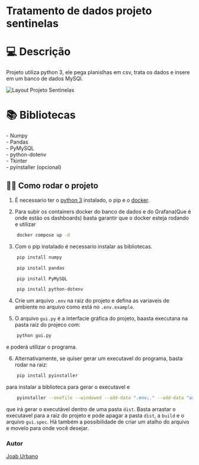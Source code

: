# Tratamento de dados projeto sentinelas
<h1 id="usage" > 💻 Descrição </h1>

Projeto utiliza python 3, ele pega planislhas em csv, trata os dados e insere em um banco  de dados MySQl.

![Layout Projeto Sentinelas](https://github.com/user-attachments/assets/17e412be-f71b-4bf5-89f5-8894759141f3)


<h1 id="usage" > 📚 Bibliotecas </h1>
- Numpy<br>
- Pandas<br>
- PyMySQL<br>
- python-dotenv<br>
- Tkinter<br>
- pyinstaller (opcional)<br>

<h2>👨‍💻 Como rodar o projeto</h2>

1. É necessario ter o <a href="https://www.python.org/">python 3</a> instalado, o pip e o <a href="https://www.docker.com/">docker</a>.

2. Para subir os containers docker do banco de dados e do Grafana(Que é onde estão os dashboards) basta garantir que o docker esteja rodando e utilizar
```sh
    docker compose up -d
```

3. Com o pip instalado é necessario instalar as bibliotecas.
```sh
    pip install numpy
```
```sh
    pip install pandas
```
```sh
    pip install PyMySQL
```
```sh
    pip install python-dotenv
```

4. Crie um arquivo ```.env``` na raiz do projeto e defina as variaveis de ambiente no arquivo como está no ```.env.example```.

5. O arquivo ```gui.py```  é a interfacie gráfica do projeto, baasta executana na pasta raiz do projeco com:
```sh
    python gui.py
```
e poderá utilizar o programa.

6. Alternativamente, se quiser gerar um executavel do programa, basta rodar na raiz:
```sh
    pip install pyinstaller
```
para instalar a biblioteca para gerar o executavel e
```sh
    pyinstaller --onefile --windowed --add-data ".env;." --add-data "assets/frame0;assets/frame0" gui.py
```
que irá gerar o executável dentro de uma pasta ```dist```. Basta arrastar o executavel para a raiz do projeto e pode apagar a pasta ```dist```, a ```build``` e o arquivo ```gui.spec```. Há também a possibilidade de criar um atalho do arquivo e movelo para onde você desejar.

<h3>Autor</h3>
<a href="https://github.com/JoabUrbano">Joab Urbano</a><br>
